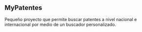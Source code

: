 MyPatentes
----------

Pequeño proyecto que permite buscar patentes a nivel nacional e internacional por medio de un buscador personalizado.
